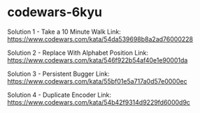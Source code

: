# codewars-6kyu

Solution 1 - Take a 10 Minute Walk
Link: https://www.codewars.com/kata/54da539698b8a2ad76000228

Solution 2 - Replace With Alphabet Position
Link: https://www.codewars.com/kata/546f922b54af40e1e90001da

Solution 3 - Persistent Bugger
Link: https://www.codewars.com/kata/55bf01e5a717a0d57e0000ec

Solution 4 - Duplicate Encoder
Link: https://www.codewars.com/kata/54b42f9314d9229fd6000d9c
